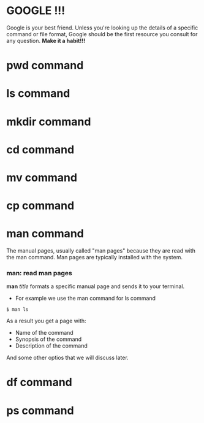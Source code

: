 # GOOGLE !!!

Google is your best friend. Unless you're looking up the details of a specific command or file format, Google should be the first resource you consult for any question. **Make it a habit!!!**

# pwd command

# ls command

# mkdir command

# cd command

# mv command

# cp command 

# man command

The manual pages, usually called "man pages" because they are read with the man command. Man pages are typically installed with the system.

### man: read man pages

**man** *title* formats a specific manual page and sends it to your terminal.

* For example we use the man command for ls command

```
$ man ls
```

As a result you get a page with:

* Name of the command
* Synopsis of the command
* Description of the command

And some other optios that we will discuss later.

# df command

# ps command
